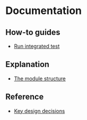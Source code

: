 # Documentation

## How-to guides

* [Run integrated test](./how-to/run-integrated-test.md)

## Explanation

* [The module structure](./explanation/module-structure.md)

## Reference

* [Key design decisions](./design-decisions)
